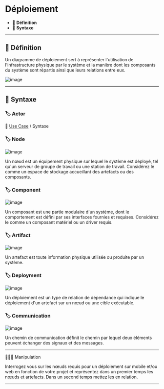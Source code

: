 # Déploiement

* 🔖 **Définition**
* 🔖 **Syntaxe**

___

## 📑 Définition

Un diagramme de déploiement sert à représenter l'utilisation de l'infrastructure physique par le système et la manière dont les composants du système sont répartis ainsi que leurs relations entre eux. 

![image](https://raw.githubusercontent.com/POEC-20-05/UML-CO/master/wiki/resources/06/01-Deployment.jpg)

___

## 📑 Syntaxe

### 🏷️ **Actor**

🔗 [Use Case](https://github.com/POEC-20-05/UML/wiki/02) / Syntaxe

### 🏷️ **Node**

![image](https://raw.githubusercontent.com/POEC-20-05/UML-CO/master/wiki/resources/06/node.jpg)

Un nœud est un équipement physique sur lequel le système est déployé, tel qu'un serveur de groupe de travail ou une station de travail. Considérez le comme un espace de stockage accueillant des artefacts ou des composants.

### 🏷️ **Component**

![image](https://raw.githubusercontent.com/POEC-20-05/UML-CO/master/wiki/resources/06/component.jpg)

Un composant est une partie modulaire d'un système, dont le comportement est défini par ses interfaces fournies et requises. Considérez le comme un composant matériel ou un driver requis.

### 🏷️ **Artifact**

![image](https://raw.githubusercontent.com/POEC-20-05/UML-CO/master/wiki/resources/06/artifact.jpg)

Un artefact est toute information physique utilisée ou produite par un système.

### 🏷️ **Deployment**

![image](https://raw.githubusercontent.com/POEC-20-05/UML-CO/master/wiki/resources/06/deployment.jpg)

Un déploiement est un type de relation de dépendance qui indique le déploiement d'un artefact sur un nœud ou une cible exécutable.

### 🏷️ **Communication**

![image](https://raw.githubusercontent.com/POEC-20-05/UML-CO/master/wiki/resources/06/communication.jpg)

Un chemin de communication définit le chemin par lequel deux éléments peuvent échanger des signaux et des messages.

___

👨🏻‍💻 Manipulation

Interrogez vous sur les nœuds requis pour un déploiement sur mobile et/ou web en fonction de votre projet et représentez dans un premier temps les nœuds et artefacts. Dans un second temps mettez les en relation.

___